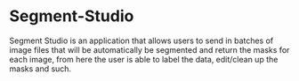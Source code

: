 # Segment-Studio
Segment Studio is an application that allows users to send in batches of image files that will be automatically be segmented and return the masks for each image, from here the user is able to label the data, edit/clean up the masks and such. 
